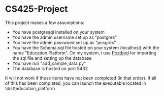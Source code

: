 # CS425-Project

This project makes a few assumptions:

- You have postgresql installed on your system
- You have the admin username set up as "postgres"
- You have the admin passwoed set up as "posgres"
- You have the Schema.sql file hosted on your system (localhost) with the name "Education Platform". On my system, i use [Postbird](https://github.com/Paxa/postbird) for importing the sql file and setting up the database
- You have run "add_sample_data.py"
- The database is hosted on port 5432

It will not work if these items have not been completed (in that order).
If all of this has been completed, you can launch the executable located in \dist\education_platform
